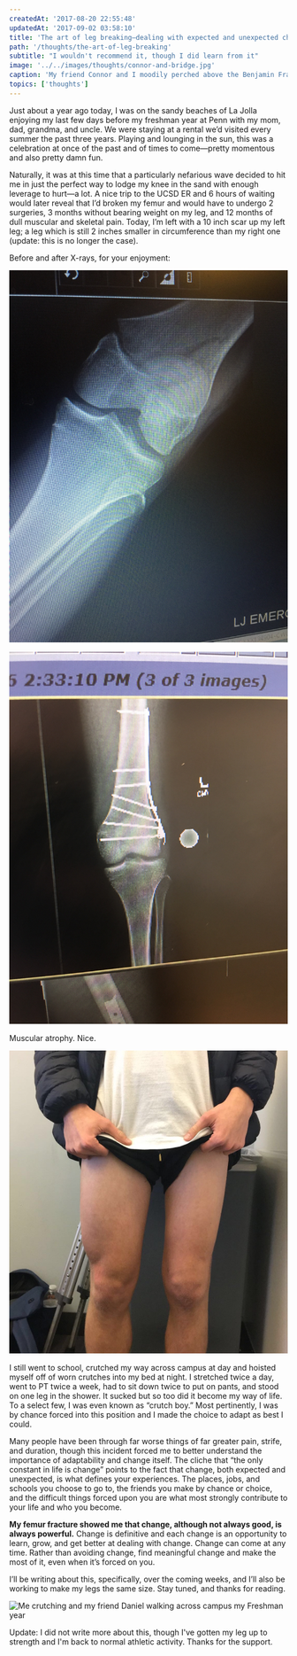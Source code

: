 ```yaml
---
createdAt: '2017-08-20 22:55:48'
updatedAt: '2017-09-02 03:58:10'
title: 'The art of leg breaking—dealing with expected and unexpected change'
path: '/thoughts/the-art-of-leg-breaking'
subtitle: "I wouldn't recommend it, though I did learn from it"
image: '../../images/thoughts/connor-and-bridge.jpg'
caption: 'My friend Connor and I moodily perched above the Benjamin Franklin Bridge.'
topics: ['thoughts']
---
```


Just about a year ago today, I was on the sandy beaches of La Jolla enjoying my last few days before my freshman year at Penn with my mom, dad, grandma, and uncle. We were staying at a rental we’d visited every summer the past three years. Playing and lounging in the sun, this was a celebration at once of the past and of times to come—pretty momentous and also pretty damn fun.

Naturally, it was at this time that a particularly nefarious wave decided to hit me in just the perfect way to lodge my knee in the sand with enough leverage to hurt—a lot. A nice trip to the UCSD ER and 6 hours of waiting would later reveal that I’d broken my femur and would have to undergo 2 surgeries, 3 months without bearing weight on my leg, and 12 months of dull muscular and skeletal pain. Today, I’m left with a 10 inch scar up my left leg; a leg which is still 2 inches smaller in circumference than my right one (update: this is no longer the case).

Before and after X-rays, for your enjoyment:

![x-ray](../../images/thoughts/xray-1.jpg)

![x-ray (again)](../../images/thoughts/xray-2.jpg)

Muscular atrophy. Nice.

![Legs of very different sizes](../../images/thoughts/legs.jpg)

I still went to school, crutched my way across campus at day and hoisted myself off of worn crutches into my bed at night. I stretched twice a day, went to PT twice a week, had to sit down twice to put on pants, and stood on one leg in the shower. It sucked but so too did it become my way of life. To a select few, I was even known as “crutch boy.” Most pertinently, I was by chance forced into this position and I made the choice to adapt as best I could.

Many people have been through far worse things of far greater pain, strife, and duration, though this incident forced me to better understand the importance of adaptability and change itself. The cliche that “the only constant in life is change” points to the fact that change, both expected and unexpected, is what defines your experiences. The places, jobs, and schools you choose to go to, the friends you make by chance or choice, and the difficult things forced upon you are what most strongly contribute to your life and who you become.

**My femur fracture showed me that change, although not always good, is always powerful.** Change is definitive and each change is an opportunity to learn, grow, and get better at dealing with change. Change can come at any time. Rather than avoiding change, find meaningful change and make the most of it, even when it’s forced on you.

I’ll be writing about this, specifically, over the coming weeks, and I’ll also be working to make my legs the same size. Stay tuned, and thanks for reading.

![Me crutching and my friend Daniel walking across campus my Freshman year](/../../images/thoughts/leg.jpg)

Update: I did not write more about this, though I've gotten my leg up to strength and I'm back to normal athletic activity. Thanks for the support.
